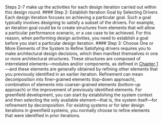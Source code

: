 Steps 2–7 make up the activities for each design iteration carried out within this design round. #### Step 2: Establish Iteration Goal by Selecting Drivers Each design iteration focuses on achieving a particular goal. Such a goal typically involves designing to satisfy a subset of the drivers. For example, an iteration goal could be to create structures from elements that will allow a particular performance scenario, or a use case to be achieved. For this reason, when performing design activities, you need to establish a goal before you start a particular design iteration. #### Step 3: Choose One or More Elements of the System to Refine Satisfying drivers requires you to make architectural design decisions, which then manifest themselves in one or more architectural structures. These structures are composed of interrelated elements—modules and/or components, as defined in [Chapter 1](ch01.xhtml#ch01)—and these elements are generally obtained by refining other elements that you previously identified in an earlier iteration. Refinement can mean decomposition into finer-grained elements (top-down approach), combination of elements into coarser-grained elements (bottom-up approach) or the improvement of previously identified elements. For greenfield development, you can start by establishing the system context and then selecting the only available element—that is, the system itself—for refinement by decomposition. For existing systems or for later design iterations in greenfield systems, you normally choose to refine elements that were identified in prior iterations.